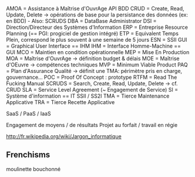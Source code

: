 AMOA = Assistance à Maîtrise d'OuvrAge
API
BDD
CRUD = Create, Read, Update, Delete -> opérations de base pour la persistance des données (ex: en BDD) - Also: SCRUDS
DBA = DataBase Administrator
DSI = Direction/Directeur des Systèmes d'Information
ERP = Entreprise Resource Planning (== PGI: progiciel de gestion intégré)
ETP = Equivalent Temps Plein, correspond le plus souvent à une semaine de 5 jours
ESN = SSII
GUI = Graphical User Interface == IHM
IHM = Interface Homme-Machine == GUI
MCO = Maintien en condition opérationnelle
MEP = Mise En Production
MOA = Maîtrise d'OuvrAge -> définition budget & délais
MOE = Maîtrise d'OEuvre -> compétences techniques
MVP = Minimum Viable Product
PAQ = Plan d'Assurance Qualité -> définit une TMA: périmètre pris en charge, gouvernance...
POC = Proof Of Concept : prototype
RTFM = Read The Fucking Manual
SCRUDS = Search, Create, Read, Update, Delete -> cf. CRUD
SLA = Service Level Agreement (~ Engagement de Service)
SI = Système d'information == IT
SSII / SS2I
TMA = Tierce Maintenance Applicative
TRA = Tierce Recette Applicative

SaaS / PaaS / IaaS

Engagement de moyens / de résultats
Projet au forfait / travail en régie

http://fr.wikipedia.org/wiki/Jargon_informatique

## Frenchisms
moulinette
bouchonné
